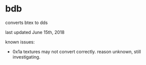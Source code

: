 # bdb
converts btex to dds

last updated June 15th, 2018

known issues:
- 0x1a textures may not convert correctly. reason unknown, still investigating.
